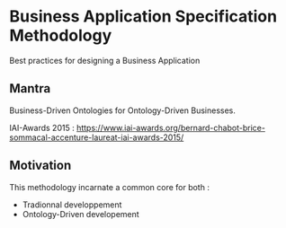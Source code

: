 Business Application Specification Methodology
==
Best practices for designing a Business Application

Mantra
-
Business-Driven Ontologies for Ontology-Driven Businesses. 

IAI-Awards 2015 : https://www.iai-awards.org/bernard-chabot-brice-sommacal-accenture-laureat-iai-awards-2015/

Motivation
-
This methodology incarnate a common core for both :
- Tradionnal developpement
- Ontology-Driven developement

